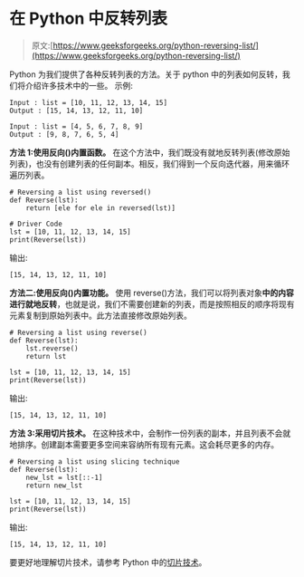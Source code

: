 # 在 Python 中反转列表

> 原文:[https://www.geeksforgeeks.org/python-reversing-list/](https://www.geeksforgeeks.org/python-reversing-list/)

Python 为我们提供了各种反转列表的方法。关于 python 中的列表如何反转，我们将介绍许多技术中的一些。
示例:

```
Input : list = [10, 11, 12, 13, 14, 15]
Output : [15, 14, 13, 12, 11, 10]

Input : list = [4, 5, 6, 7, 8, 9]
Output : [9, 8, 7, 6, 5, 4]

```

**方法 1:使用反向()内置函数。**
在这个方法中，我们既没有就地反转列表(修改原始列表)，也没有创建列表的任何副本。相反，我们得到一个反向迭代器，用来循环遍历列表。

```
# Reversing a list using reversed()
def Reverse(lst):
    return [ele for ele in reversed(lst)]

# Driver Code
lst = [10, 11, 12, 13, 14, 15]
print(Reverse(lst))
```

输出:

```
[15, 14, 13, 12, 11, 10]

```

**方法二:使用反向()内置功能。**
使用 reverse()方法，我们可以将列表对象**中的内容进行就地反转**，也就是说，我们不需要创建新的列表，而是按照相反的顺序将现有元素复制到原始列表中。此方法直接修改原始列表。

```
# Reversing a list using reverse()
def Reverse(lst):
    lst.reverse()
    return lst

lst = [10, 11, 12, 13, 14, 15]
print(Reverse(lst))
```

输出:

```
[15, 14, 13, 12, 11, 10]

```

**方法 3:采用切片技术。**
在这种技术中，会制作一份列表的副本，并且列表不会就地排序。创建副本需要更多空间来容纳所有现有元素。这会耗尽更多的内存。

```
# Reversing a list using slicing technique
def Reverse(lst):
    new_lst = lst[::-1]
    return new_lst

lst = [10, 11, 12, 13, 14, 15]
print(Reverse(lst))
```

输出:

```
[15, 14, 13, 12, 11, 10]

```

要更好地理解切片技术，请参考 Python 中的[切片技术](https://www.geeksforgeeks.org/python-list-comprehension-and-slicing/)。